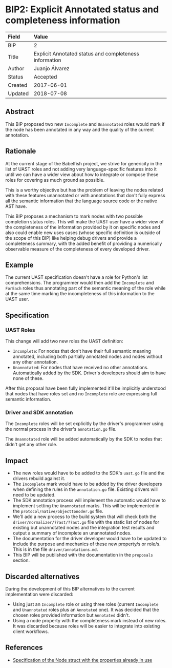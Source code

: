 # BIP2: Explicit Annotated status and completeness information

| Field | Value |
| :--- | :--- |
| BIP | 2 |
| Title | Explicit Annotated status and completeness information |
| Author | Juanjo Álvarez |
| Status | Accepted |
| Created | 2017-06-01 |
| Updated | 2018-07-08 |

## Abstract

This BIP proposed two new `Incomplete` and `Unannotated` roles would mark if the node has been annotated in any way and the quality of the current annotation.

## Rationale

At the current stage of the Babelfish project, we strive for genericity in the list of UAST roles and not adding very language-specific features into it until we can have a wider view about how to integrate or compose these roles for covering as much ground as possible.

This is a worthy objective but has the problem of leaving the nodes related with these features unannotated or with annotations that don't fully express all the semantic information that the language source code or the native AST have.

This BIP proposes a mechanism to mark nodes with two possible completion status roles. This will make the UAST user have a wider view of the completeness of the information provided by it on specific nodes and also could enable new uses cases \(whose specific definition is outside of the scope of this BIP\) like helping debug drivers and provide a completeness summary, with the added benefit of providing a numerically observable measure of the completeness of every developed driver.

## Example

The current UAST specification doesn't have a role for Python's list comprehensions. The programmer would then add the `Incomplete` and `ForEach` roles thus annotating part of the semantic meaning of the role while at the same time marking the incompleteness of this information to the UAST user.

## Specification

### UAST Roles

This change will add two new roles the UAST definition:

* `Incomplete`: For nodes that don't have their full semantic meaning annotated, including both partially annotated nodes and nodes without any other annotation.
* `Unannotated`: For nodes that have received no other annotations. Automatically added by the SDK. Driver's developers should aim to have none of these.

After this proposal have been fully implemented it'll be implicitly understood that nodes that have roles set and no `Incomplete` role are expressing full semantic information.

### Driver and SDK annotation

The `Incomplete` roles will be set explicitly by the driver's programmer using the normal process in the driver's `annotation.go` file.

The `Unannotated` role will be added automatically by the SDK to nodes that didn't get any other role.

## Impact

* The new roles would have to be added to the SDK's `uast.go` file and the drivers rebuild against it.
* The `Incomplete` mark would have to be added by the driver developers when defining the rules in the `annotation.go` file. Existing drivers will need to be updated.
* The SDK annotation process will implement the automatic would have to implement setting the `Unannotated` marks. This will be implemented in the `protocol/native/objecttonoder.go` file.
* We'll add a new process to the build system that will check both the `driver/normalizer/??ast/??ast.go` file with the static list of nodes for existing but unannotated nodes and the integration test results and output a summary of incomplete an unannotated nodes.
* The documentation for the driver developer would have to be updated to include the purpose and mechanics of these new property/s or role/s. This is in the file `driver/annotations.md`.
* This BIP will be published with the documentation in the `proposals` section.

## Discarded alternatives

During the development of this BIP alternatives to the current implementation were discarded:

* Using just an `Incomplete` role or using three roles \(current `Incomplete` and `Unannotated` roles plus an `Annotated` one\). It was decided that the chosen roles provided information but `Annotated` didn't.
* Using a node property with the completeness mark instead of new roles. It was discarded because roles will be easier to integrate into existing client workflows.

## References

* [Specification of the Node struct with the properties already in use](https://doc.bblf.sh/uast/uast-specification-v1.html)

